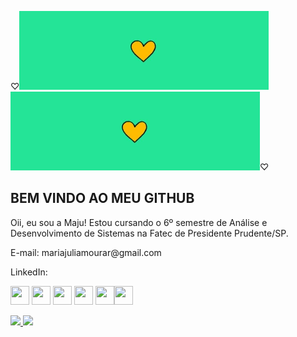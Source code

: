 ♡<img src="https://github.com/MariaJuliaMouraR/MariaJuliaMouraR/blob/main/images.png?raw=true" /><img src="https://github.com/MariaJuliaMouraR/MariaJuliaMouraR/blob/main/images.png?raw=true" />♡

## BEM VINDO AO MEU GITHUB
<P> Oii, eu sou a Maju! Estou cursando o 6º semestre de Análise e Desenvolvimento de Sistemas na Fatec de Presidente Prudente/SP.  </P>
<p>E-mail: mariajuliamourar@gmail.com</p>
<p>LinkedIn: </p>


<img src="https://cdn.jsdelivr.net/gh/devicons/devicon@latest/icons/javascript/javascript-original.svg" width="30" height="30"/> <img src="https://cdn.jsdelivr.net/gh/devicons/devicon@latest/icons/react/react-original.svg" width="30" height="30"/>
<img src="https://cdn.jsdelivr.net/gh/devicons/devicon@latest/icons/csharp/csharp-original.svg" width="30" height="30" />
<img src="https://cdn.jsdelivr.net/gh/devicons/devicon@latest/icons/python/python-original.svg" width="30" height="30" />
<img src="https://cdn.jsdelivr.net/gh/devicons/devicon@latest/icons/css3/css3-original-wordmark.svg" width="30" height="30"/><img src="https://cdn.jsdelivr.net/gh/devicons/devicon@latest/icons/html5/html5-original-wordmark.svg" width="30" height="30"/>


<div>
<a href="https://github.com/MariaJuliaMouraR">
<img height="180em" src="https://github-readme-stats.vercel.app/api/top-langs/?username=MariaJuliaMouraR&layout=compact&langs_count=7&theme=dracula"/>
<img height="180em" src="https://github-readme-stats.vercel.app/api?username=MariaJuliaMouraR&show_icons=true&theme=dracula&include_all_commits=true&count_private=true"/>
</div>
          

